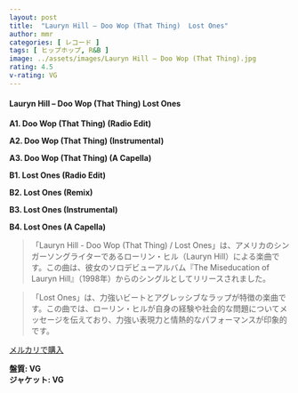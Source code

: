 ```yaml
---
layout: post
title:  "Lauryn Hill – Doo Wop (That Thing)  Lost Ones"
author: mmr
categories: [ レコード ]
tags: [ ヒップホップ, R&B ]
image: ../assets/images/Lauryn Hill – Doo Wop (That Thing).jpg
rating: 4.5
v-rating: VG
---
```


#### Lauryn Hill – Doo Wop (That Thing)  Lost Ones

**A1. Doo Wop (That Thing) (Radio Edit)**

**A2. Doo Wop (That Thing) (Instrumental)**

**A3. Doo Wop (That Thing) (A Capella)**

**B1. Lost Ones (Radio Edit)**

**B2. Lost Ones (Remix)**

**B3. Lost Ones (Instrumental)**

**B4. Lost Ones (A Capella)**

> 「Lauryn Hill - Doo Wop (That Thing) / Lost Ones」は、アメリカのシンガーソングライターであるローリン・ヒル（Lauryn Hill）による楽曲です。この曲は、彼女のソロデビューアルバム『The Miseducation of Lauryn Hill』（1998年）からのシングルとしてリリースされました。

> 「Lost Ones」は、力強いビートとアグレッシブなラップが特徴の楽曲です。この曲では、ローリン・ヒルが自身の経験や社会的な問題についてメッセージを伝えており、力強い表現力と情熱的なパフォーマンスが印象的です。

[メルカリで購入](https://jp.mercari.com/item/m23227409943)


<div class="mt-4 mb-4 d-flex align-items-center">
<strong class="mr-1">盤質: VG</strong>
</div>
<div class="mt-4 mb-4 d-flex align-items-center">
<strong class="mr-1">ジャケット: VG</strong>
</div>